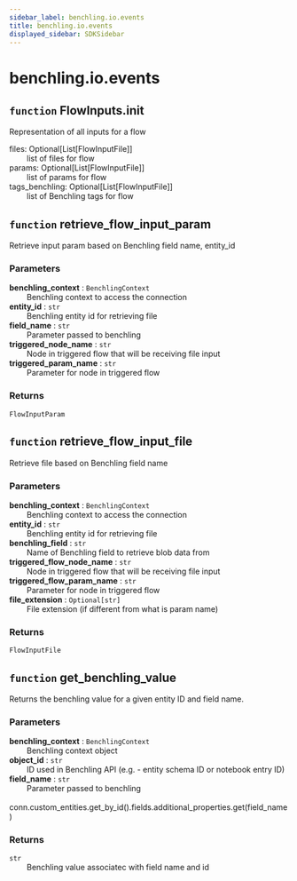 ```yaml
---
sidebar_label: benchling.io.events
title: benchling.io.events
displayed_sidebar: SDKSidebar
--- 
```



# benchling.io.events


## `function` FlowInputs.__init__
  
Representation of all inputs for a flow  
  
files: Optional[List[FlowInputFile]]  
&nbsp; &nbsp; &nbsp; &nbsp; list of files for flow  
params: Optional[List[FlowInputFile]]  
&nbsp; &nbsp; &nbsp; &nbsp; list of params for flow  
tags_benchling: Optional[List[FlowInputFile]]  
&nbsp; &nbsp; &nbsp; &nbsp; list of Benchling tags for flow  


## `function` retrieve_flow_input_param
  
Retrieve input param based on Benchling field name, entity_id  
  
### Parameters  
  
**benchling_context** : `BenchlingContext`  
&nbsp; &nbsp; &nbsp; &nbsp; Benchling context to access the connection  
**entity_id** : `str`  
&nbsp; &nbsp; &nbsp; &nbsp; Benchling entity id for retrieving file  
**field_name** : `str`  
&nbsp; &nbsp; &nbsp; &nbsp; Parameter passed to benchling  
**triggered_node_name** : `str`  
&nbsp; &nbsp; &nbsp; &nbsp; Node in triggered flow that will be receiving file input  
**triggered_param_name** : `str`  
&nbsp; &nbsp; &nbsp; &nbsp; Parameter for node in triggered flow  
  
### Returns  
  
`FlowInputParam`  


## `function` retrieve_flow_input_file
  
Retrieve file based on Benchling field name  
  
### Parameters  
  
**benchling_context** : `BenchlingContext`  
&nbsp; &nbsp; &nbsp; &nbsp; Benchling context to access the connection  
**entity_id** : `str`  
&nbsp; &nbsp; &nbsp; &nbsp; Benchling entity id for retrieving file  
**benchling_field** : `str`  
&nbsp; &nbsp; &nbsp; &nbsp; Name of Benchling field to retrieve blob data from  
**triggered_flow_node_name** : `str`  
&nbsp; &nbsp; &nbsp; &nbsp; Node in triggered flow that will be receiving file input  
**triggered_flow_param_name** : `str`  
&nbsp; &nbsp; &nbsp; &nbsp; Parameter for node in triggered flow  
**file_extension** : `Optional[str]`  
&nbsp; &nbsp; &nbsp; &nbsp; File extension (if different from what is param name)  
  
### Returns  
  
`FlowInputFile`  


## `function` get_benchling_value
  
Returns the benchling value for a given entity ID and field name.  
  
### Parameters  
  
**benchling_context** : `BenchlingContext`  
&nbsp; &nbsp; &nbsp; &nbsp; Benchling context object  
**object_id** : `str`  
&nbsp; &nbsp; &nbsp; &nbsp; ID used in Benchling API (e.g. - entity schema ID or notebook entry ID)  
**field_name** : `str`  
&nbsp; &nbsp; &nbsp; &nbsp; Parameter passed to benchling  
&nbsp; &nbsp; &nbsp; &nbsp; conn.custom_entities.get_by_id().fields.additional_properties.get(field_name)  
  
### Returns  
  
`str`  
&nbsp; &nbsp; &nbsp; &nbsp; Benchling value associatec with field name and id  
